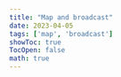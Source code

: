 ```yaml
---
title: "Map and broadcast"
date: 2023-04-05
tags: ['map', 'broadcast']
showToc: true
TocOpen: false
math: true
---
```


